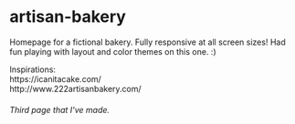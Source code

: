 # artisan-bakery
<p>Homepage for a fictional bakery. Fully responsive at all screen sizes! Had fun playing with layout and color themes on this one. :)</p>

<p>Inspirations: <br>
  https://icanitacake.com/ <br>
  http://www.222artisanbakery.com/
  </p>

<h6>Third page that I've made.</h6>
